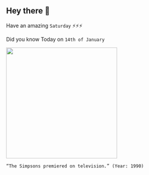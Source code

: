 ## Hey there 👋
Have an amazing `Saturday` ⚡⚡⚡

Did you know Today on `14th of January`
 
 [<img src="https://upload.wikimedia.org/wikipedia/en/0/0d/Simpsons_FamilyPicture.png" width="300" />](http://en.wikipedia.org/wiki/Bart_the_Genius) 
 ```
“The Simpsons premiered on television.” (Year: 1990)
```
